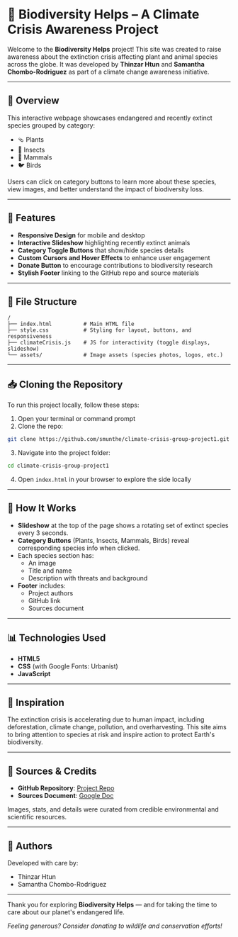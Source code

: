 
<!-- 
Current collaborative document: https://docs.google.com/document/d/1IbhhfHnWjU1w3YhOrd1yh-MNZUyxeljTTAfbcQAYvVg/edit?usp=sharing

Our Logo 



![logo](assets/logo.png) -->

# 🐾 Biodiversity Helps – A Climate Crisis Awareness Project

Welcome to the **Biodiversity Helps** project! This site was created to raise awareness about the extinction crisis affecting plant and animal species across the globe. It was developed by **Thinzar Htun** and **Samantha Chombo-Rodriguez** as part of a climate change awareness initiative.

---

## 🌱 Overview

This interactive webpage showcases endangered and recently extinct species grouped by category:

- 🩴 Plants  
- 🐝 Insects  
- 🐻 Mammals  
- 🐦 Birds  

Users can click on category buttons to learn more about these species, view images, and better understand the impact of biodiversity loss.

---

## 🎯 Features

- **Responsive Design** for mobile and desktop  
- **Interactive Slideshow** highlighting recently extinct animals  
- **Category Toggle Buttons** that show/hide species details  
- **Custom Cursors and Hover Effects** to enhance user engagement  
- **Donate Button** to encourage contributions to biodiversity research  
- **Stylish Footer** linking to the GitHub repo and source materials  

---

## 📁 File Structure

```
/
├── index.html          # Main HTML file
├── style.css           # Styling for layout, buttons, and responsiveness
├── climateCrisis.js    # JS for interactivity (toggle displays, slideshow)
└── assets/             # Image assets (species photos, logos, etc.)
```
---
## 📥 Cloning the Repository 
To run this project locally, follow these steps: 
1. Open your terminal or command prompt
2. Clone the repo:

```bash
git clone https://github.com/smunthe/climate-crisis-group-project1.git
```
3. Navigate into the project folder:
```bash
cd climate-crisis-group-project1
```
4. Open `index.html` in your browser to explore the side locally 

---

## 🚀 How It Works

- **Slideshow** at the top of the page shows a rotating set of extinct species every 3 seconds.
- **Category Buttons** (Plants, Insects, Mammals, Birds) reveal corresponding species info when clicked.
- Each species section has:
  - An image
  - Title and name
  - Description with threats and background
- **Footer** includes:
  - Project authors
  - GitHub link
  - Sources document

---

## 📊 Technologies Used

- **HTML5**
- **CSS** (with Google Fonts: Urbanist)
- **JavaScript**

---

## 🌿 Inspiration

The extinction crisis is accelerating due to human impact, including deforestation, climate change, pollution, and overharvesting. This site aims to bring attention to species at risk and inspire action to protect Earth's biodiversity.

---

## 📄 Sources & Credits

- **GitHub Repository**: [Project Repo](https://github.com/smunthe/climate-crisis-group-project1)
- **Sources Document**: [Google Doc](https://docs.google.com/document/d/1GcV9_yjNOUwlXdG538zlIVUZz15JrtcRiRH49Y48yiY/edit?usp=sharing)

Images, stats, and details were curated from credible environmental and scientific resources.

---

## 🌟 Authors

Developed with care by:
- Thinzar Htun  
- Samantha Chombo-Rodriguez

---

Thank you for exploring **Biodiversity Helps** — and for taking the time to care about our planet's endangered life.

*Feeling generous? Consider donating to wildlife and conservation efforts!*

